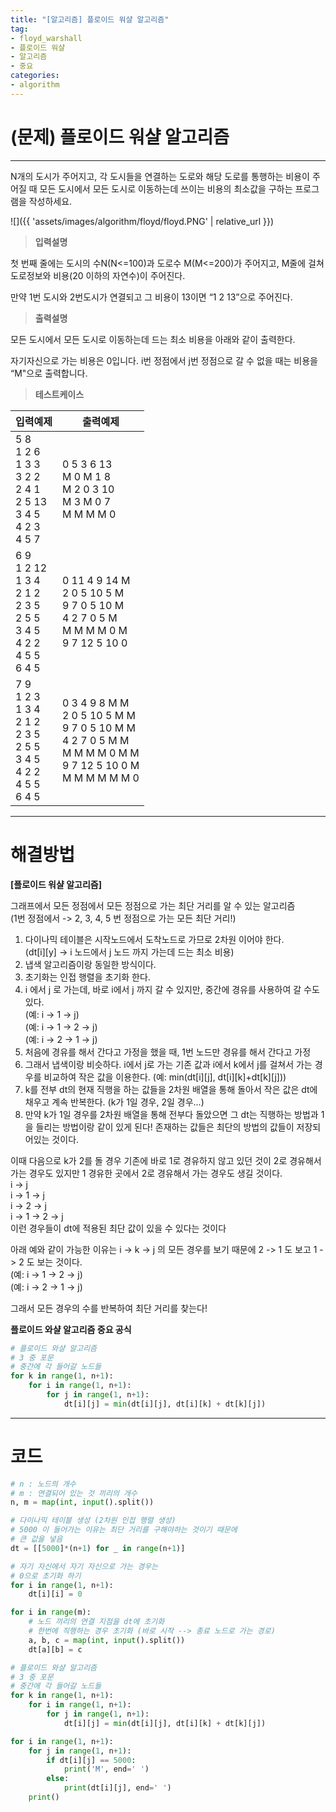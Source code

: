 ```yaml
---
title: "[알고리즘] 플로이드 워샬 알고리즘"
tag:
- floyd_warshall
- 플로이드 워샬
- 알고리즘
- 중요
categories:
- algorithm
---
```


# (문제) 플로이드 워샬 알고리즘
---

N개의 도시가 주어지고, 각 도시들을 연결하는 도로와 해당 도로를 통행하는 비용이 주어질 때 모든 도시에서 모든 도시로 이동하는데 쓰이는 비용의 최소값을 구하는 프로그램을 작성하세요.

![]({{ 'assets/images/algorithm/floyd/floyd.PNG' | relative_url }})

> **입력설명**

첫 번째 줄에는 도시의 수N(N<=100)과 도로수 M(M<=200)가 주어지고, M줄에 걸쳐 도로정보와 비용(20 이하의 자연수)이 주어진다.

만약 1번 도시와 2번도시가 연결되고 그 비용이 13이면 “1 2 13”으로 주어진다. 


> **출력설명**

모든 도시에서 모든 도시로 이동하는데 드는 최소 비용을 아래와 같이 출력한다.

자기자신으로 가는 비용은 0입니다. i번 정점에서 j번 정점으로 갈 수 없을 때는 비용을 “M"으로 출력합니다.


> **테스트케이스**
 

| 입력예제 | 출력예제 |
| -------- | -------- | 
| 5 8<br>1 2 6<br>1 3 3<br>3 2 2<br>2 4 1<br>2 5 13<br>3 4 5<br>4 2 3<br>4 5 7 | 0 5 3 6 13<br>M 0 M 1 8<br>M 2 0 3 10<br>M 3 M 0 7<br>M M M M 0 | 
| 6 9<br>1 2 12<br>1 3 4<br>2 1 2<br>2 3 5<br>2 5 5<br>3 4 5<br>4 2 2<br>4 5 5<br>6 4 5 | 0 11 4 9 14 M<br>2 0 5 10 5 M<br>9 7 0 5 10 M<br>4 2 7 0 5 M<br>M M M M 0 M<br>9 7 12 5 10 0 | 
| 7 9<br>1 2 3<br>1 3 4<br>2 1 2<br>2 3 5<br>2 5 5<br>3 4 5<br>4 2 2<br>4 5 5<br>6 4 5 | 0 3 4 9 8 M M<br>2 0 5 10 5 M M<br>9 7 0 5 10 M M<br>4 2 7 0 5 M M<br>M M M M 0 M M<br>9 7 12 5 10 0 M<br>M M M M M M 0 |

---
# 해결방법

**[플로이드 워샬 알고리즘]**

그래프에서 모든 정점에서 모든 정점으로 가는 최단 거리를 알 수 있는 알고리즘<br>
(1번 정점에서 -> 2, 3, 4, 5 번 정점으로 가는 모든 최단 거리!)

1. 다이나믹 테이블은 시작노드에서 도착노드로 가므로 2차원 이어야 한다.<br>
(dt[i][y] -> i 노드에서 j 노드 까지 가는데 드는 최소 비용)
2. 냅색 알고리즘이랑 동일한 방식이다.
3. 초기화는 인접 행렬을 초기화 한다.
4. i 에서 j 로 가는데, 바로 i에서 j 까지 갈 수 있지만, 중간에 경유를 사용하여 갈 수도 있다.<br>
(예: i -> 1 -> j)<br>
(예: i -> 1 -> 2 -> j)<br>
(예: i -> 2 -> 1 -> j)
5. 처음에 경유를 해서 간다고 가정을 했을 때, 1번 노드만 경유를 해서 간다고 가정
6. 그래서 냅색이랑 비슷하다. i에서 j로 가는 기존 값과 i에서 k에서 j를 걸쳐서 가는 경우를 비교하여 작은 값을 이용한다.
(예: min(dt[i][j], dt[i][k]+dt[k][j]))
7. k를 전부 dt의 현재 직행을 하는 값들을 2차원 배열을 통해 돌아서 작은 값은 dt에 채우고 계속 반복한다. (k가 1일 경우, 2일 경우...)
8. 만약 k가 1일 경우를 2차원 배열을 통해 전부다 돌았으면 그 dt는 직행하는 방법과 1을 들리는 방법이랑 같이 있게 된다! 존재하는 값들은 최단의 방법의 값들이 저장되어있는 것이다.

이때 다음으로 k가 2를 돌 경우 기존에 바로 1로 경유하지 않고 있던 것이 2로 경유해서 가는 경우도 있지만 1 경유한 곳에서 2로 경유해서 가는 경우도 생길 것이다.<br>
i -> j<br>
i -> 1 -> j<br>
i -> 2 -> j<br>
i -> 1 -> 2 -> j<br>
이런 경우들이 dt에 적용된 최단 값이 있을 수 있다는 것이다

아래 예와 같이 가능한 이유는 i -> k -> j 의 모든 경우를 보기 때문에 2 -> 1 도 보고 1 -> 2 도 보는 것이다.<br>
(예: i -> 1 -> 2 -> j)<br>
(예: i -> 2 -> 1 -> j)<br>

그래서 모든 경우의 수를 반복하여 최단 거리를 찾는다!

**플로이드 와샬 알고리즘 중요 공식**

```python
# 플로이드 와샬 알고리즘
# 3 중 포문
# 중간에 각 들어갈 노드들
for k in range(1, n+1):
    for i in range(1, n+1):
        for j in range(1, n+1):
            dt[i][j] = min(dt[i][j], dt[i][k] + dt[k][j])
```


---
# 코드
```python
# n : 노드의 개수
# m : 연결되어 있는 것 끼리의 개수
n, m = map(int, input().split())

# 다이나믹 테이블 생성 (2차원 인접 행렬 생성)
# 5000 이 들어가는 이유는 최단 거리를 구해야하는 것이기 때문에
# 큰 값을 넣음
dt = [[5000]*(n+1) for _ in range(n+1)]

# 자기 자신에서 자기 자신으로 가는 경우는
# 0으로 초기화 하기
for i in range(1, n+1):
    dt[i][i] = 0

for i in range(m):
    # 노드 끼리의 연결 지점을 dt에 초기화
    # 한번에 직행하는 경우 초기화 (바로 시작 --> 종료 노드로 가는 경로)
    a, b, c = map(int, input().split())
    dt[a][b] = c

# 플로이드 와샬 알고리즘
# 3 중 포문
# 중간에 각 들어갈 노드들
for k in range(1, n+1):
    for i in range(1, n+1):
        for j in range(1, n+1):
            dt[i][j] = min(dt[i][j], dt[i][k] + dt[k][j])

for i in range(1, n+1):
    for j in range(1, n+1):
        if dt[i][j] == 5000:
            print('M', end=' ')
        else:
            print(dt[i][j], end=' ')
    print()
```
